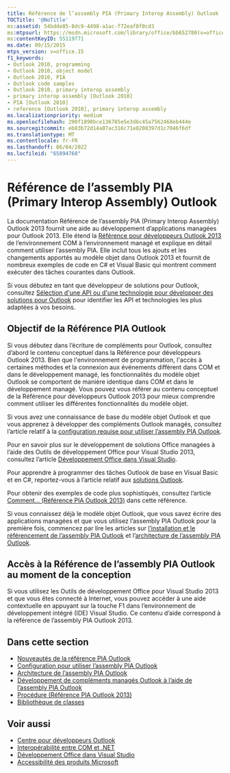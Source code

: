```yaml
---
title: Référence de l’assembly PIA (Primary Interop Assembly) Outlook
TOCTitle: '@NoTitle'
ms:assetid: 54bdde85-8dc9-4498-a1ac-f72eaf8f0cd3
ms:mtpsurl: https://msdn.microsoft.com/library/office/bb652780(v=office.15)
ms:contentKeyID: 55119771
ms.date: 09/15/2015
mtps_version: v=office.15
f1_keywords:
- Outlook 2010, programming
- Outlook 2010, object model
- Outlook 2010, PIA
- Outlook code samples
- Outlook 2010, primary interop assembly
- primary interop assembly [Outlook 2010]
- PIA [Outlook 2010]
- reference [Outlook 2010], primary interop assembly
ms.localizationpriority: medium
ms.openlocfilehash: 290f1890bce136785e5e3d6c45a7562468eb444e
ms.sourcegitcommit: eb83b72d14a07ac316c71e8208397d1c7046f6df
ms.translationtype: MT
ms.contentlocale: fr-FR
ms.lasthandoff: 06/04/2022
ms.locfileid: "65894760"
---
```

# <a name="outlook-primary-interop-assembly-reference"></a>Référence de l’assembly PIA (Primary Interop Assembly) Outlook

La documentation Référence de l’assembly PIA (Primary Interop Assembly) Outlook 2013 fournit une aide au développement d’applications managées pour Outlook 2013. Elle étend la [Référence pour développeurs Outlook 2013](/office/vba/api/overview/outlook) de l’environnement COM à l’environnement managé et explique en détail comment utiliser l’assembly PIA. Elle inclut tous les ajouts et les changements apportés au modèle objet dans Outlook 2013 et fournit de nombreux exemples de code en C\# et Visual Basic qui montrent comment exécuter des tâches courantes dans Outlook.

Si vous débutez en tant que développeur de solutions pour Outlook, consultez [Sélection d'une API ou d'une technologie pour développer des solutions pour Outlook](../selecting-an-api-or-technology-for-developing-solutions-for-outlook.md) pour identifier les API et technologies les plus adaptées à vos besoins.

## <a name="purpose-of-the-outlook-pia-reference"></a>Objectif de la Référence PIA Outlook

Si vous débutez dans l’écriture de compléments pour Outlook, consultez d’abord le contenu conceptuel dans la Référence pour développeurs Outlook 2013. Bien que l'environnement de programmation, l'accès à certaines méthodes et la connexion aux événements diffèrent dans COM et dans le développement managé, les fonctionnalités du modèle objet Outlook se comportent de manière identique dans COM et dans le développement managé. Vous pouvez vous référer au contenu conceptuel de la Référence pour développeurs Outlook 2013 pour mieux comprendre comment utiliser les différentes fonctionnalités du modèle objet.

Si vous avez une connaissance de base du modèle objet Outlook et que vous apprenez à développer des compléments Outlook managés, consultez l’article relatif à la [configuration requise pour utiliser l’assembly PIA Outlook](setting-up-to-use-the-outlook-pia.md). 

Pour en savoir plus sur le développement de solutions Office managées à l’aide des Outils de développement Office pour Visual Studio 2013, consultez l’article [Développement Office dans Visual Studio](/visualstudio/vsto/office-and-sharepoint-development-in-visual-studio). 

Pour apprendre à programmer des tâches Outlook de base en Visual Basic et en C\#, reportez-vous à l’article relatif aux [solutions Outlook](/visualstudio/vsto/outlook-solutions). 

Pour obtenir des exemples de code plus sophistiqués, consultez l’article [Comment... (Référence PIA Outlook 2013)](how-do-i-outlook-2013-pia-reference.md) dans cette référence.

Si vous connaissez déjà le modèle objet Outlook, que vous savez écrire des applications managées et que vous utilisez l’assembly PIA Outlook pour la première fois, commencez par lire les articles sur [l’installation et le référencement de l’assembly PIA Outlook](installing-and-referencing-the-outlook-pia.md) et l’[architecture de l’assembly PIA Outlook](architecture-of-the-outlook-pia.md).

## <a name="accessing-the-outlook-pia-reference-in-design-time"></a>Accès à la Référence de l’assembly PIA Outlook au moment de la conception

Si vous utilisez les Outils de développement Office pour Visual Studio 2013 et que vous êtes connecté à Internet, vous pouvez accéder à une aide contextuelle en appuyant sur la touche F1 dans l’environnement de développement intégré (IDE) Visual Studio. Ce contenu d’aide correspond à la référence de l’assembly PIA Outlook 2013.

## <a name="in-this-section"></a>Dans cette section

- [Nouveautés de la référence PIA Outlook](what-s-new-in-the-outlook-pia-reference.md)
- [Configuration pour utiliser l’assembly PIA Outlook](setting-up-to-use-the-outlook-pia.md)
- [Architecture de l’assembly PIA Outlook](architecture-of-the-outlook-pia.md)
- [Développement de compléments managés Outlook à l’aide de l’assembly PIA Outlook](developing-managed-outlook-add-ins-using-the-outlook-pia.md)
- [Procédure (Référence PIA Outlook 2013)](how-do-i-outlook-2013-pia-reference.md)
- [Bibliothèque de classes](/dotnet/api/microsoft.office.interop.outlook)

## <a name="see-also"></a>Voir aussi

- [Centre pour développeurs Outlook](../outlook-home.md)
- [Interopérabilité entre COM et .NET](https://www.apress.com/us/book/9781590590119)
- [Développement Office dans Visual Studio](/visualstudio/vsto/office-and-sharepoint-development-in-visual-studio)
- [Accessibilité des produits Microsoft](https://www.microsoft.com/accessibility/)

